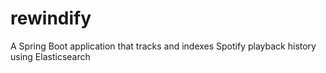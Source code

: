 # rewindify
A Spring Boot application that tracks and indexes Spotify playback history using Elasticsearch
